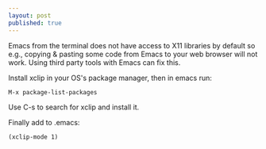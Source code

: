 ```yaml
---
layout: post
published: true
---
```


Emacs from the terminal does not have access to X11 libraries by default so e.g., copying & pasting some code from Emacs to your web browser will not work. Using third party tools with Emacs can fix this.

Install xclip in your OS's package manager, then in emacs run:

```
M-x package-list-packages
```

Use C-s to search for xclip and install it.

Finally add to .emacs:

```
(xclip-mode 1)
```